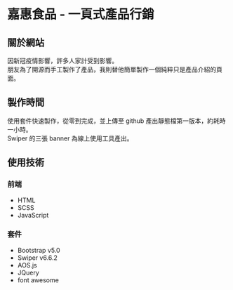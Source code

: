 # 嘉惠食品 - 一頁式產品行銷

## 關於網站
因新冠疫情影響，許多人家計受到影響。  
朋友為了開源而手工製作了產品，我則替他簡單製作一個純粹只是產品介紹的頁面。  


## 製作時間
使用套件快速製作，從零到完成，並上傳至 github 產出靜態檔第一版本，約耗時一小時。  
Swiper 的三張 banner 為線上使用工具產出。

## 使用技術
### 前端
- HTML
- SCSS
- JavaScript

### 套件
- Bootstrap v5.0
- Swiper v6.6.2
- AOS.js
- JQuery
- font awesome

